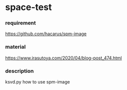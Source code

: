 # space-test
### requirement
https://github.com/hacarus/spm-image  
### material
https://www.irasutoya.com/2020/04/blog-post_474.html  
### description
ksvd.py how to use spm-image
